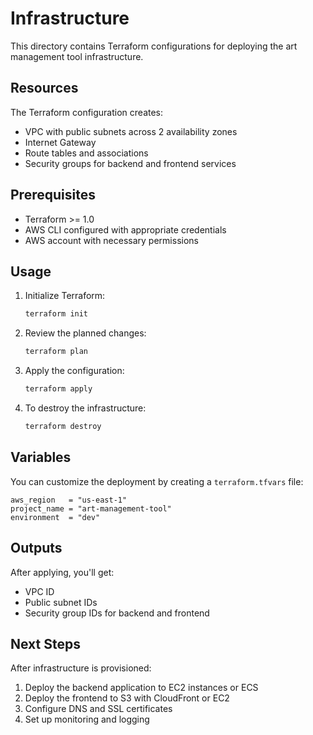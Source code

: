 # Infrastructure

This directory contains Terraform configurations for deploying the art management tool infrastructure.

## Resources

The Terraform configuration creates:
- VPC with public subnets across 2 availability zones
- Internet Gateway
- Route tables and associations
- Security groups for backend and frontend services

## Prerequisites

- Terraform >= 1.0
- AWS CLI configured with appropriate credentials
- AWS account with necessary permissions

## Usage

1. Initialize Terraform:
   ```bash
   terraform init
   ```

2. Review the planned changes:
   ```bash
   terraform plan
   ```

3. Apply the configuration:
   ```bash
   terraform apply
   ```

4. To destroy the infrastructure:
   ```bash
   terraform destroy
   ```

## Variables

You can customize the deployment by creating a `terraform.tfvars` file:

```hcl
aws_region   = "us-east-1"
project_name = "art-management-tool"
environment  = "dev"
```

## Outputs

After applying, you'll get:
- VPC ID
- Public subnet IDs
- Security group IDs for backend and frontend

## Next Steps

After infrastructure is provisioned:
1. Deploy the backend application to EC2 instances or ECS
2. Deploy the frontend to S3 with CloudFront or EC2
3. Configure DNS and SSL certificates
4. Set up monitoring and logging
